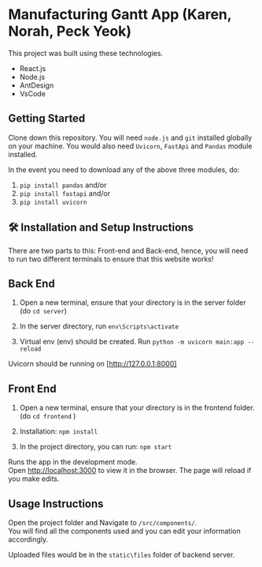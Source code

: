 ﻿# Manufacturing Gantt App (Karen, Norah, Peck Yeok)
This project was built using these technologies.

- React.js
- Node.js
- AntDesign
- VsCode

## Getting Started

Clone down this repository. You will need `node.js` and `git` installed globally on your machine. You would also need `Uvicorn`,  `FastApi` and  `Pandas` module installed.

In the event you need to download any of the above three modules, do:
1.  `pip install pandas` and/or
2.  `pip install fastapi` and/or
3.  `pip install uvicorn` 

## 🛠 Installation and Setup Instructions

There are two parts to this: Front-end and Back-end, hence, you will need to run two different terminals to ensure that this website works!

## Back End

1. Open a new terminal, ensure that your directory is in the server folder (do `cd server`)

2. In the server directory, run `env\Scripts\activate`

3. Virtual env (env) should be created. Run `python -m uvicorn main:app --reload`

Uvicorn should be running on [http://127.0.0.1:8000]

## Front End

1. Open a new terminal, ensure that your directory is in the frontend folder. (do `cd frontend` )

1. Installation: `npm install`

1. In the project directory, you can run: `npm start`

Runs the app in the development mode.\
Open [http://localhost:3000](http://localhost:3000) to view it in the browser.
The page will reload if you make edits.

## Usage Instructions

Open the project folder and Navigate to `/src/components/`. <br/>
You will find all the components used and you can edit your information accordingly.

Uploaded files would be in the `static\files` folder of backend server.
